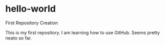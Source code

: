 # hello-world
First Repository Creation

This is my first repository. I am learning how to use GitHub. Seems pretty neato so far.

